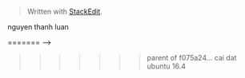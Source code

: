 


> Written with [StackEdit](https://stackedit.io/).
<!--stackedit_data:
eyJoaXN0b3J5IjpbNzMwOTk4MTE2XX0=
<<<<<<< HEAD
-->nguyen thanh luan
=======
-->
>>>>>>> parent of f075a24...  cai dat ubuntu 16.4
